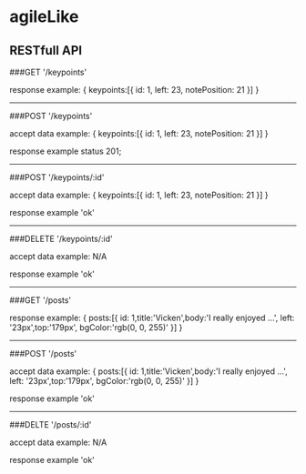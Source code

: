 # agileLike

## RESTfull API

###GET '/keypoints'

response example:
{
  keypoints:[{
    id: 1,
    left: 23,
    notePosition: 21
  }]
}

--------------------------

###POST '/keypoints'

accept data example:
{
  keypoints:[{
    id: 1,
    left: 23,
    notePosition: 21
  }]
}

response example
status 201;

--------------------------

###POST '/keypoints/:id'

accept data example:
{
  keypoints:[{
    id: 1,
    left: 23,
    notePosition: 21
  }]
}

response example
'ok'

--------------------------

###DELETE '/keypoints/:id'

accept data example:
N/A

response example
'ok'

--------------------------

###GET '/posts'

response example:
{
  posts:[{
    id: 1,title:'Vicken',body:'I really enjoyed ...',
    left: '23px',top:'179px',
    bgColor:'rgb(0, 0, 255)'
  }]
}

--------------------------

###POST '/posts'

accept data example:
{
  posts:[{
    id: 1,title:'Vicken',body:'I really enjoyed ...',
    left: '23px',top:'179px',
    bgColor:'rgb(0, 0, 255)'
  }]
}

response example
'ok'

--------------------------

###DELTE '/posts/:id'

accept data example:
N/A

response example
'ok'
